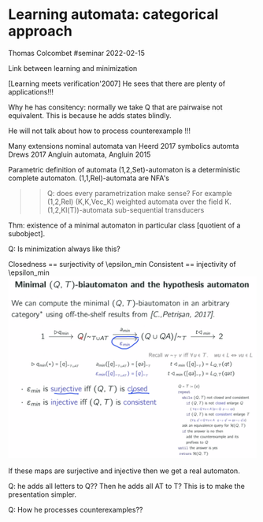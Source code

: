 # Learning automata: categorical approach

Thomas Colcombet
#seminar 2022-02-15

Link between learning and minimization

[Learning meets verification'2007] He sees that there are plenty of
applications!!!

Why he has consitency: normally we take Q that are pairwaise not equivalent.
This is because he adds states blindly.

He will not talk about how to process counterexample !!!

Many extensions nominal automata van Heerd 2017
symbolics automta Drews 2017
Angluin automata, Angluin 2015

Parametric definition of automata (1,2,Set)-automaton is a deterministic
complete automaton.
(1,1,Rel)-automata are NFA's
>> Q: does every parametrization make sense? For example (1,2,Rel)
(K,K,Vec_K) weighted automata over the field K.
(1,2,Kl(T))-automata sub-sequential transducers

Thm: existence of a minimal automaton in particular class [quotient of a
subobject].

Q: Is minimization always like this?

Closedness == surjectivity of \epsilon_min
Consistent == injectivity of \epsilon_min
![picture 1](images/59658e5ec6afc6a71ba81be060321c51f7169fe50d7bd4ca555adcc0480aa050.png)  

If these maps are surjective and injective then we get a real automaton.

Q: he adds all letters to Q?? Then he adds all AT to T? This is to make the
presentation simpler.

Q: How he processes counterexamples??


